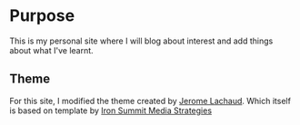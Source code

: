 # Purpose

This is my personal site where I will blog about interest and add things about what I've learnt.

## Theme 

For this site, I modified the theme created by [Jerome Lachaud](https://github.com/jeromelachaud/freelancer-theme). Which itself is based on template by [Iron Summit Media Strategies](https://github.com/IronSummitMedia/startbootstrap-freelancer)